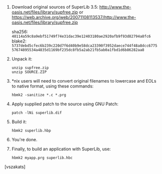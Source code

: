 1. Download original sources of SuperLib 3.5:
      <http://www.the-oasis.net/files/library/supfree.zip>
   or
      <https://web.archive.org/web/20071108113537/http://www.the-oasis.net/files/library/supfree.zip>

   sha256: `48114a59c8a9ebf51749f74e31dac39e12403180ae2920afb9f93d82794a8fc6`
   blake2: `5737debd5cfec6b239c220d7f6d40b9e58dca23390f3952daece744f48a8dcc677557674895534a4835d1169bf235dc8fb5a2ab21fb5ab0a1fbd1d6b86282aa8`

2. Unpack it:

   ```
   unzip supfree.zip
   unzip SOURCE.ZIP
   ```

3. *nix users will need to convert original filenames to lowercase
   and EOLs to native format, using these commands:

   `hbmk2 -sanitize *.c *.prg`

4. Apply supplied patch to the source using GNU Patch:

   `patch -lNi superlib.dif`

5. Build it:

   `hbmk2 superlib.hbp`

6. You're done.

7. Finally, to build an application with SuperLib, use:

   `hbmk2 myapp.prg superlib.hbc`

[vszakats]

